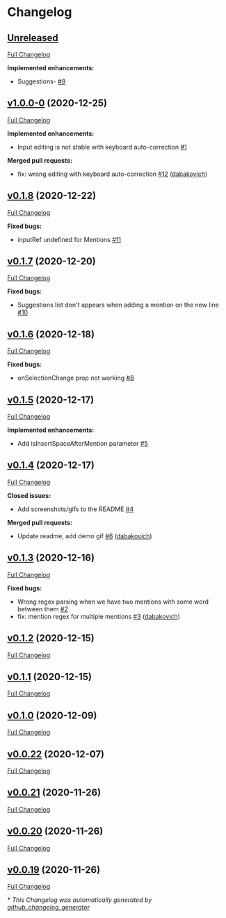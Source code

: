 # Changelog

## [Unreleased](https://github.com/dabakovich/react-native-controlled-mentions/tree/HEAD)

[Full Changelog](https://github.com/dabakovich/react-native-controlled-mentions/compare/v1.0.0-0...HEAD)

**Implemented enhancements:**

- Suggestions- [\#9](https://github.com/dabakovich/react-native-controlled-mentions/issues/9)

## [v1.0.0-0](https://github.com/dabakovich/react-native-controlled-mentions/tree/v1.0.0-0) (2020-12-25)

[Full Changelog](https://github.com/dabakovich/react-native-controlled-mentions/compare/v0.1.8...v1.0.0-0)

**Implemented enhancements:**

- Input editing is not stable with keyboard auto-correction [\#1](https://github.com/dabakovich/react-native-controlled-mentions/issues/1)

**Merged pull requests:**

- fix: wrong editing with keyboard auto-correction [\#12](https://github.com/dabakovich/react-native-controlled-mentions/pull/12) ([dabakovich](https://github.com/dabakovich))

## [v0.1.8](https://github.com/dabakovich/react-native-controlled-mentions/tree/v0.1.8) (2020-12-22)

[Full Changelog](https://github.com/dabakovich/react-native-controlled-mentions/compare/v0.1.7...v0.1.8)

**Fixed bugs:**

- inputRef undefined for Mentions [\#11](https://github.com/dabakovich/react-native-controlled-mentions/issues/11)

## [v0.1.7](https://github.com/dabakovich/react-native-controlled-mentions/tree/v0.1.7) (2020-12-20)

[Full Changelog](https://github.com/dabakovich/react-native-controlled-mentions/compare/v0.1.6...v0.1.7)

**Fixed bugs:**

- Suggestions list don't appears when adding a mention on the new line [\#10](https://github.com/dabakovich/react-native-controlled-mentions/issues/10)

## [v0.1.6](https://github.com/dabakovich/react-native-controlled-mentions/tree/v0.1.6) (2020-12-18)

[Full Changelog](https://github.com/dabakovich/react-native-controlled-mentions/compare/v0.1.5...v0.1.6)

**Fixed bugs:**

- onSelectionChange prop not working [\#8](https://github.com/dabakovich/react-native-controlled-mentions/issues/8)

## [v0.1.5](https://github.com/dabakovich/react-native-controlled-mentions/tree/v0.1.5) (2020-12-17)

[Full Changelog](https://github.com/dabakovich/react-native-controlled-mentions/compare/v0.1.4...v0.1.5)

**Implemented enhancements:**

- Add isInsertSpaceAfterMention parameter [\#5](https://github.com/dabakovich/react-native-controlled-mentions/issues/5)

## [v0.1.4](https://github.com/dabakovich/react-native-controlled-mentions/tree/v0.1.4) (2020-12-17)

[Full Changelog](https://github.com/dabakovich/react-native-controlled-mentions/compare/v0.1.3...v0.1.4)

**Closed issues:**

- Add screenshots/gifs to the README [\#4](https://github.com/dabakovich/react-native-controlled-mentions/issues/4)

**Merged pull requests:**

- Update readme, add demo gif [\#6](https://github.com/dabakovich/react-native-controlled-mentions/pull/6) ([dabakovich](https://github.com/dabakovich))

## [v0.1.3](https://github.com/dabakovich/react-native-controlled-mentions/tree/v0.1.3) (2020-12-16)

[Full Changelog](https://github.com/dabakovich/react-native-controlled-mentions/compare/v0.1.2...v0.1.3)

**Fixed bugs:**

- Wrong regex parsing when we have two mentions with some word between them [\#2](https://github.com/dabakovich/react-native-controlled-mentions/issues/2)
- fix: mention regex for multiple mentions [\#3](https://github.com/dabakovich/react-native-controlled-mentions/pull/3) ([dabakovich](https://github.com/dabakovich))

## [v0.1.2](https://github.com/dabakovich/react-native-controlled-mentions/tree/v0.1.2) (2020-12-15)

[Full Changelog](https://github.com/dabakovich/react-native-controlled-mentions/compare/v0.1.1...v0.1.2)

## [v0.1.1](https://github.com/dabakovich/react-native-controlled-mentions/tree/v0.1.1) (2020-12-15)

[Full Changelog](https://github.com/dabakovich/react-native-controlled-mentions/compare/v0.1.0...v0.1.1)

## [v0.1.0](https://github.com/dabakovich/react-native-controlled-mentions/tree/v0.1.0) (2020-12-09)

[Full Changelog](https://github.com/dabakovich/react-native-controlled-mentions/compare/v0.0.22...v0.1.0)

## [v0.0.22](https://github.com/dabakovich/react-native-controlled-mentions/tree/v0.0.22) (2020-12-07)

[Full Changelog](https://github.com/dabakovich/react-native-controlled-mentions/compare/v0.0.21...v0.0.22)

## [v0.0.21](https://github.com/dabakovich/react-native-controlled-mentions/tree/v0.0.21) (2020-11-26)

[Full Changelog](https://github.com/dabakovich/react-native-controlled-mentions/compare/v0.0.20...v0.0.21)

## [v0.0.20](https://github.com/dabakovich/react-native-controlled-mentions/tree/v0.0.20) (2020-11-26)

[Full Changelog](https://github.com/dabakovich/react-native-controlled-mentions/compare/v0.0.19...v0.0.20)

## [v0.0.19](https://github.com/dabakovich/react-native-controlled-mentions/tree/v0.0.19) (2020-11-26)

[Full Changelog](https://github.com/dabakovich/react-native-controlled-mentions/compare/8bbc30b464149609504efbb3c6b242c1317f9e39...v0.0.19)



\* *This Changelog was automatically generated by [github_changelog_generator](https://github.com/github-changelog-generator/github-changelog-generator)*
